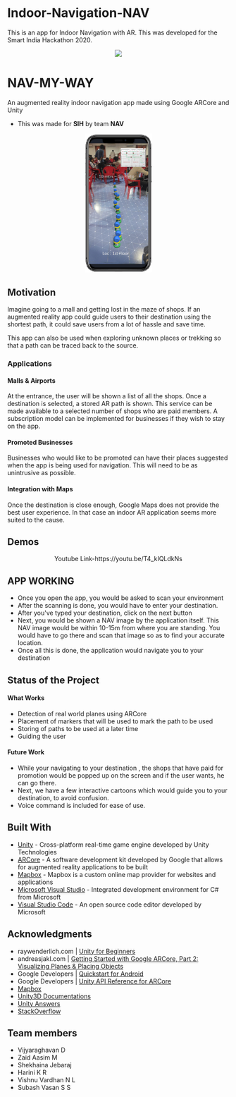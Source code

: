 # Indoor-Navigation-NAV
This is an app for Indoor Navigation with AR. This was developed for the Smart India Hackathon 2020.
<p align="center">
  <img width="70%" src="https://github.com/Vijayaraghavan-VR/Indoor-Navigation-NAV/blob/master/Assets/Nav-L\ogo.png">
</p>

# NAV-MY-WAY

An augmented reality indoor navigation app made using Google ARCore and Unity

* This was made for **SIH** by team **NAV**

<p align="center">
  <img src="https://github.com/Vijayaraghavan-VR/Indoor-Navigation-NAV/blob/master/Outputs/3_Frame.png" width="30%">
</p>

## Motivation

Imagine going to a mall and getting lost in the maze of shops. If an augmented reality app could guide users to their destination using the shortest path, it could save users from a lot of hassle and save time.

This app can also be used when exploring unknown places or trekking so that a path can be traced back to the source.



### Applications


#### Malls & Airports
At the entrance, the user will be shown a list of all the shops. Once a destination is selected, a stored AR path is shown.
This service can be made available to a selected number of shops who are paid members.
A subscription model can be implemented for businesses if they wish to stay on the app.

#### Promoted Businesses
Businesses who would like to be promoted can have their places suggested when the app is being used for navigation. This will need to be as unintrusive as possible.

#### Integration with Maps
Once the destination is close enough, Google Maps does not provide the best user experience. In that case an indoor AR application seems more suited to the cause.



## Demos

<p align="center">
Youtube Link-https://youtu.be/T4_kIQLdkNs
</p>


## APP WORKING

* Once you open the app, you would be asked to scan your environment
* After the scanning is done,  you would have to enter your destination.
* After you've typed your destination, click on the next button
* Next, you would be shown a NAV image by the application itself. This NAV image would be within 10-15m from where you are standing. You would have to go there and scan that image so as to find your accurate location.
* Once all this is done, the application would navigate you to your destination


## Status of the Project

#### What Works
- Detection of real world planes using ARCore
- Placement of markers that will be used to mark the path to be used
- Storing of paths to be used at a later time
- Guiding the user 

####  Future Work

* While your navigating to your destination , the shops that have  paid for promotion would be popped up on the screen and if the user wants, he can go there.
* Next, we have a few interactive cartoons which would guide you to your destination, to avoid confusion.
* Voice command is included for ease of use.



## Built With

* [Unity](http://www.unity.com/) - Cross-platform real-time game engine developed by Unity Technologies
* [ARCore](https://developers.google.com/ar) - A software development kit developed by Google that allows for augmented reality applications to be built
* [Mapbox](https://www.mapbox.com/) - Mapbox is a custom online map provider for websites and applications
* [Microsoft Visual Studio](https://visualstudio.microsoft.com/) - Integrated development environment for C# from Microsoft
* [Visual Studio Code](https://code.visualstudio.com) - An open source code editor developed by Microsoft 


## Acknowledgments

* raywenderlich.com | [Unity for Beginners](https://www.raywenderlich.com/unity/learn)
* andreasjakl.com | [Getting Started with Google ARCore, Part 2: Visualizing Planes & Placing Objects](https://www.andreasjakl.com/getting-started-with-google-arcore-part-2-visualizing-planes-placing-objects/)
* Google Developers | [Quickstart for Android](https://developers.google.com/ar/develop/unity/quickstart-android)
* Google Developers | [Unity API Reference for ARCore](https://developers.google.com/ar/reference/unity/)
* [Mapbox](https://www.mapbox.com/)
* [Unity3D Documentations](https://docs.unity3d.com/Manual/index.html)
* [Unity Answers](https://answers.unity.com/index.html)
* [StackOverflow](https://stackoverflow.com)


## Team members

* Vijyaraghavan D
* Zaid Aasim M
* Shekhaina Jebaraj
* Harini K R
* Vishnu Vardhan N L
* Subash Vasan S S
